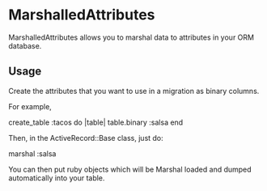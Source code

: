 MarshalledAttributes
====================

MarshalledAttributes allows you to marshal data to attributes in your
ORM database.

Usage
-----

Create the attributes that you want to use in a migration as binary columns.

For example,

create_table :tacos do |table|
  table.binary :salsa
end

Then, in the ActiveRecord::Base class, just do:

marshal :salsa

You can then put ruby objects which will be Marshal loaded and dumped automatically
into your table.